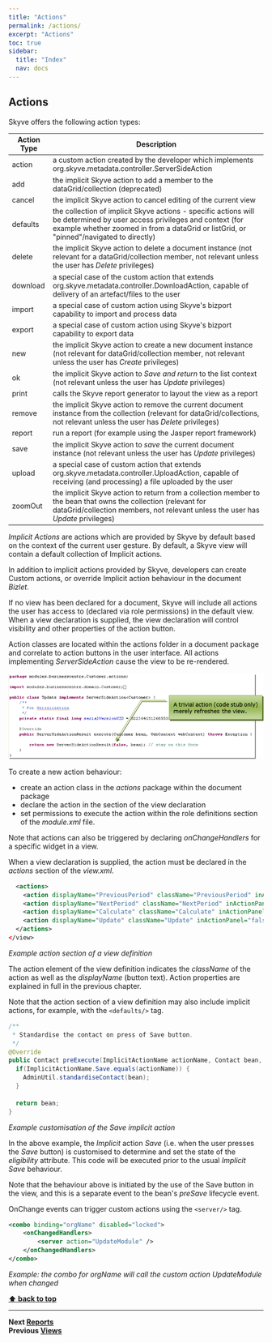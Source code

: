 ```yaml
---
title: "Actions"
permalink: /actions/
excerpt: "Actions"
toc: true
sidebar:
  title: "Index"
  nav: docs
---
```


## Actions

Skyve offers the following action types:

  Action Type | Description
  ----------- | -----------------------------------------------
  action      | a custom action created by the developer which implements org.skyve.metadata.controller.ServerSideAction
  add         | the implicit Skyve action to add a member to the dataGrid/collection (deprecated)
  cancel      | the implicit Skyve action to cancel editing of the current view
  defaults    | the collection of implicit Skyve actions - specific actions will be determined by user access privileges and context (for example whether zoomed in from a dataGrid or listGrid, or "pinned"/navigated to directly)
  delete      | the implicit Skyve action to delete a document instance (not relevant for a dataGrid/collection member, not relevant unless the user has _Delete_ privileges)
  download    | a special case of the custom action that extends org.skyve.metadata.controller.DownloadAction, capable of delivery of an artefact/files to the user
  import      | a special case of custom action using Skyve's bizport capability to import and process data
  export      | a special case of custom action using Skyve's bizport capability to export data
  new         | the implicit Skyve action to create a new document instance (not relevant for dataGrid/collection member, not relevant unless the user has _Create_ privileges)
  ok          | the implicit Skyve action to *Save and return* to the list context (not relevant unless the user has _Update_ privileges)
  print       | calls the Skyve report generator to layout the view as a report
  remove      | the implicit Skyve action to remove the current document instance from the collection (relevant for dataGrid/collections, not relevant unless the user has _Delete_ privileges)
  report      | run a report (for example using the Jasper report framework)
  save        | the implicit Skyve action to *save* the current document instance (not relevant unless the user has _Update_ privileges)
  upload      | a special case of custom action that extends org.skyve.metadata.controller.UploadAction, capable of receiving (and processing) a file uploaded by the user
  zoomOut     | the implicit Skyve action to return from a collection member to the bean that owns the collection (relevant for dataGrid/collection members, not relevant unless the user has _Update_ privileges)

*Implicit Actions* are actions which are provided by Skyve by default based on the context of the current user gesture. By default, a Skyve view will contain a default collection of Implicit actions.

In addition to implicit actions provided by Skyve, developers can create Custom actions, or override Implicit action behaviour in the document *Bizlet*.

If no view has been declared for a document, Skyve will include all actions the user has access to (declared via role permissions) in the default view. When a view declaration is supplied, the view declaration will control visibility and other properties of the action button.

Action classes are located within the actions folder in a document package and correlate to action buttons in the user interface. All actions implementing *ServerSideAction* cause the view to be re-rendered.

![Trivial action example](../assets/images/actions/image135.png "Trivial action example")

To create a new action behaviour:
* create an action class in the *actions* package within the document package
* declare the action in the *<actions/>* section of the view declaration
* set permissions to execute the action within the role definitions section of the *module.xml* file.

Note that actions can also be triggered by declaring *onChangeHandlers* for a specific widget in a view.

When a view declaration is supplied, the action must be declared in the
*actions* section of the *view.xml*.

```xml
  <actions>
    <action displayName="PreviousPeriod" className="PreviousPeriod" inActionPanel="true" />
    <action displayName="NextPeriod" className="NextPeriod" inActionPanel="true" />
    <action displayName="Calculate" className="Calculate" inActionPanel="true" />
    <action displayName="Update" className="Update" inActionPanel="false" />
  </actions>
</view>
```

_Example action section of a view definition_

The action element of the view definition indicates the *className* of
the action as well as the *displayName* (button text). Action properties
are explained in full in the previous chapter.

Note that the action section of a view definition may also include implicit
actions, for example, with the `<defaults/>` tag.

```java
/**
 * Standardise the contact on press of Save button.
 */
@Override
public Contact preExecute(ImplicitActionName actionName, Contact bean, WebContext webContext) throws Exception {
  if(ImplicitActionName.Save.equals(actionName)) {
    AdminUtil.standardiseContact(bean);
  }

  return bean;
}
```

_Example customisation of the Save implicit action_

In the above example, the *Implicit* action *Save* (i.e. when the user
presses the *Save* button) is customised to determine and set the state
of the *eligibility* attribute. This code will be executed prior to the
usual *Implicit Save* behaviour.

Note that the behaviour above is initiated by the use of the Save button
in the view, and this is a separate event to the bean's _preSave_ lifecycle event.

OnChange events can trigger custom actions using the `<server/>` tag.
 
```xml
<combo binding="orgName" disabled="locked">
	<onChangedHandlers>
		<server action="UpdateModule" />
	</onChangedHandlers>
</combo>
```

_Example: the combo for *orgName* will call the custom action *UpdateModule* when changed_


**[⬆ back to top](#contents)**

---
**Next [Reports](./../_pages/reports.md)**  
**Previous [Views](./../_pages/views.md)**
